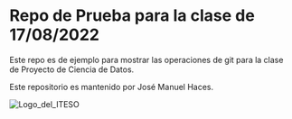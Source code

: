 # Repo de Prueba para la clase de 17/08/2022
Este repo es de ejemplo para mostrar las operaciones de git para la clase de Proyecto de Ciencia de Datos.

Este repositorio es mantenido por José Manuel Haces.

![Logo_del_ITESO](https://i0.wp.com/cimtrajalisco.org/wp-content/uploads/2019/02/Logo_Horizontal-1024x472.jpg?fit=1024%2C472)
